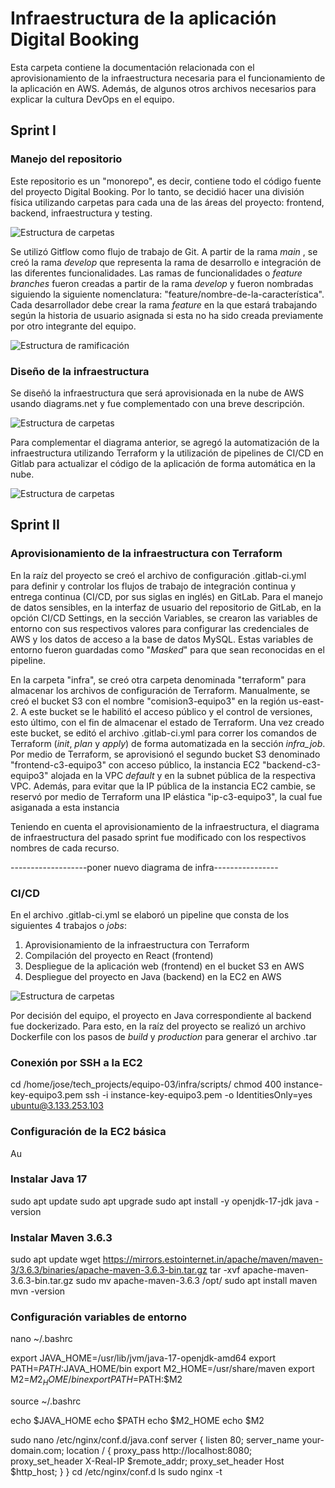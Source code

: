 # Infraestructura de la aplicación Digital Booking

Esta carpeta contiene la documentación relacionada con el aprovisionamiento de la infraestructura necesaria para el funcionamiento de la aplicación en AWS. Además, de algunos otros archivos necesarios para explicar la cultura DevOps en el equipo.

## Sprint I

### Manejo del repositorio

Este repositorio es un "monorepo", es decir, contiene todo el código fuente del proyecto Digital Booking. Por lo tanto, se decidió hacer una división física utilizando carpetas para cada una de las áreas del proyecto: frontend, backend, infraestructura y testing.

![Estructura de carpetas](img/folderStructure.png)

Se utilizó Gitflow como flujo de trabajo de Git. A partir de la rama *main* , se creó la rama *develop* que representa la rama de desarrollo e integración de las diferentes funcionalidades. Las ramas de funcionalidades o *feature branches* fueron creadas a partir de la rama *develop* y fueron nombradas siguiendo la siguiente nomenclatura: "feature/nombre-de-la-característica". Cada desarrollador debe crear la rama *feature* en la que estará trabajando según la historia de usuario asignada si esta no ha sido creada previamente por otro integrante del equipo.

![Estructura de ramificación](img/branchingStrategy.jpg)

### Diseño de la infraestructura

Se diseñó la infraestructura que será aprovisionada en la nube de AWS usando diagrams.net y fue complementado con una breve descripción.

![Estructura de carpetas](img/infrastructureDiagram.png)

Para complementar el diagrama anterior, se agregó la automatización de la infraestructura utilizando Terraform y la utilización de pipelines de CI/CD en Gitlab para actualizar el código de la aplicación de forma automática en la nube. 

![Estructura de carpetas](img/infrastructuraDiagramAutomatization.png)

## Sprint II

### Aprovisionamiento de la infraestructura con Terraform 

En la raíz del proyecto se creó el archivo de configuración .gitlab-ci.yml para definir y controlar los flujos de trabajo de integración continua y entrega continua (CI/CD, por sus siglas en inglés) en GitLab. Para el manejo de datos sensibles, en la interfaz de usuario del repositorio de GitLab, en la opción CI/CD Settings, en la sección Variables, se crearon las variables de entorno con sus respectivos valores para configurar las credenciales de AWS y los datos de acceso a la base de datos MySQL. Estas variables de entorno fueron guardadas como "*Masked*" para que sean reconocidas en el pipeline. 

En la carpeta "infra", se creó otra carpeta denominada "terraform" para almacenar los archivos de configuración de Terraform. Manualmente, se creó el bucket S3 con el nombre "comision3-equipo3" en la región us-east-2. A este bucket se le habilitó el acceso público y el control de versiones, esto último, con el fin de almacenar el estado de Terraform. Una vez creado este bucket, se editó el archivo .gitlab-ci.yml para correr los comandos de Terraform (*init*, *plan* y *apply*) de forma automatizada en la sección *infra_job*. Por medio de Terraform, se aprovisionó el segundo bucket S3 denominado "frontend-c3-equipo3" con acceso público, la instancia EC2 "backend-c3-equipo3" alojada en la VPC *default* y en la subnet pública de la respectiva VPC. Además, para evitar que la IP pública de la instancia EC2 cambie, se reservó por medio de Terraform una IP elástica "ip-c3-equipo3", la cual fue asiganada a esta instancia

Teniendo en cuenta el aprovisionamiento de la infraestructura, el diagrama de infraestructura del pasado sprint fue modificado con los respectivos nombres de cada recurso.

-------------------poner nuevo diagrama de infra----------------

### CI/CD

En el archivo .gitlab-ci.yml se elaboró un pipeline que consta de los siguientes 4 trabajos o *jobs*:
1. Aprovisionamiento de la infraestructura con Terraform
2. Compilación del proyecto en React (frontend)
3. Despliegue de la aplicación web (frontend) en el bucket S3 en AWS
4. Despliegue del proyecto en Java (backend) en la EC2 en AWS 

![Estructura de carpetas](img/pipeline_diagram.png)

Por decisión del equipo, el proyecto en Java correspondiente al backend fue dockerizado. Para esto, en la raíz del proyecto se realizó un archivo Dockerfile con los pasos de *build* y *production* para generar el archivo .tar 

### Conexión por SSH a la EC2
cd /home/jose/tech_projects/equipo-03/infra/scripts/
chmod 400 instance-key-equipo3.pem
ssh -i instance-key-equipo3.pem -o IdentitiesOnly=yes ubuntu@3.133.253.103


### Configuración de la EC2 básica 

Au
### Instalar Java 17
sudo apt update
sudo apt upgrade
sudo apt install -y openjdk-17-jdk
java -version

### Instalar Maven 3.6.3
sudo apt update
wget https://mirrors.estointernet.in/apache/maven/maven-3/3.6.3/binaries/apache-maven-3.6.3-bin.tar.gz
tar -xvf apache-maven-3.6.3-bin.tar.gz
sudo mv apache-maven-3.6.3 /opt/
sudo apt install maven
mvn -version

### Configuración variables de entorno 
nano ~/.bashrc

export JAVA_HOME=/usr/lib/jvm/java-17-openjdk-amd64
export PATH=$PATH:$JAVA_HOME/bin
export M2_HOME=/usr/share/maven
export M2=$M2_HOME/bin
export PATH=$PATH:$M2

source ~/.bashrc

echo $JAVA_HOME
echo $PATH
echo $M2_HOME
echo $M2


sudo nano /etc/nginx/conf.d/java.conf
server {
    listen 80;
    server_name your-domain.com;
    location / {
        proxy_pass http://localhost:8080;
        proxy_set_header X-Real-IP $remote_addr;
        proxy_set_header Host $http_host;
    }
}
cd /etc/nginx/conf.d
ls
sudo nginx -t